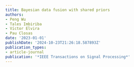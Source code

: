 ```yaml
---
title: Bayesian data fusion with shared priors
authors:
- Peng Wu
- Tales Imbiriba
- Vı́ctor Elvira
- Pau Closas
date: '2023-01-01'
publishDate: '2024-10-23T21:26:18.587893Z'
publication_types:
- article-journal
publication: '*IEEE Transactions on Signal Processing*'
---
```

